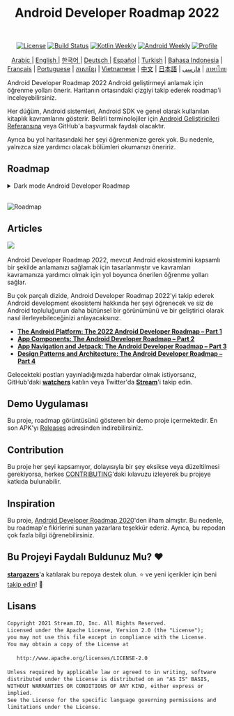 <h1 align="center">Android Developer Roadmap 2022</h1></br>

<p align="center">
  <a href="https://opensource.org/licenses/Apache-2.0"><img alt="License" src="https://img.shields.io/badge/License-Apache%202.0-blue.svg"/></a>
  <a href="https://github.com/skydoves/android-developer-roadmap/actions/workflows/build.yml"><img alt="Build Status" src="https://github.com/skydoves/android-developer-roadmap/actions/workflows/build.yml/badge.svg"/></a>
  <a href="https://mailchi.mp/kotlinweekly/kotlin-weekly-279"><img alt="Kotlin Weekly" src="https://skydoves.github.io/badges/kotlin-weekly2.svg"/></a>
  <a href="https://androidweekly.net/issues/issue-495"><img alt="Android Weekly" src="https://skydoves.github.io/badges/android-weekly.svg"/></a>
  <a href="https://github.com/skydoves"><img alt="Profile" src="https://skydoves.github.io/badges/skydoves.svg"/></a>
</p>
<p align="center">
<a href="/README_AR.md" target="_blank"> Arabic </a> | <a href="/README.md" target="_blank"> English </a> | <a href="/README_KR.md" target="_blank"> 한국어 </a> | <a href="/README_DE.md" target="_blank"> Deutsch </a>| <a href="/README_ES.md" target="_blank"> Español</a> | <a href="/README_TR.md" target="_blank"> Turkish</a> | <a href="/README_ID.md" target="_blank"> Bahasa Indonesia</a> | <a href="/README_FR.md" target="_blank"> Français</a> | <a href="/README_PT.md" target="_blank"> Portuguese</a> | <a href="/README_KHM.md" target="_blank">ភាសាខ្មែរ</a> | <a href="/README_VI.md" target="_blank">Vietnamese</a> | <a href="/README_CN.md" target="_blank">中文</a> | <a href="/README_JP.md" target="_blank">日本語</a> | <a href="/README_FA.md" target="_blank">فارسی</a> | <a href="/README_TH.md" target="_blank">ภาษาไทย</a>
</p>


Android Developer Roadmap 2022 Android geliştirmeyi anlamak için öğrenme yolları önerir. Haritanın ortasındaki çizgiyi takip ederek roadmap'i inceleyebilirsiniz. <br>

Her düğüm, Android sistemleri, Android SDK ve genel olarak kullanılan kitaplık kavramlarını gösterir. Belirli terminolojiler için [Android Geliştiricileri Referansına](https://developer.android.com/reference) veya GitHub'a başvurmak faydalı olacaktır. <br>

Ayrıca bu yol haritasındaki her şeyi öğrenmenize gerek yok. Bu nedenle, yalnızca size yardımcı olacak bölümleri okumanızı öneririz.

## Roadmap

<details>
  <summary>Dark mode Android Developer Roadmap</summary>

![Roadmap](images/android_developer_roadmap_dark.png)

</details>

<br>

![Roadmap](/images/android_developer_roadmap.png)

## Articles

<a href="https://getstream.io/blog/android-developer-roadmap/"><img src="images/article.png" /></a><br>

Android Developer Roadmap 2022, mevcut Android ekosistemini kapsamlı bir şekilde anlamanızı sağlamak için tasarlanmıştır ve kavramları kavramanıza yardımcı olmak için yol boyunca önerilen öğrenme yolları sağlar.

Bu çok parçalı dizide, Android Developer Roadmap 2022'yi takip ederek Android development ekosistemi hakkında her şeyi öğrenecek ve siz de Android topluluğunun daha bütünsel bir görünümünü ve bir geliştirici olarak nasıl ilerleyebileceğinizi anlayacaksınız.

- **[The Android Platform: The 2022 Android Developer Roadmap – Part 1](https://getstream.io/blog/android-developer-roadmap/)**
- **[App Components: The Android Developer Roadmap – Part 2](https://getstream.io/blog/android-developer-roadmap-part-2/)**
- **[App Navigation and Jetpack: The Android Developer Roadmap – Part 3](https://getstream.io/blog/android-developer-roadmap-part-3/)**
- **[Design Patterns and Architecture: The Android Developer Roadmap – Part 4](https://getstream.io/blog/design-patterns-and-architecture-the-android-developer-roadmap-part-4/)**

Gelecekteki postları yayınladığımızda haberdar olmak istiyorsanız, GitHub'daki **[watchers](https://github.com/skydoves/android-developer-roadmap/watchers)** katılın veya Twitter'da **[Stream](https://twitter.com/getstream_io)**'i takip edin.

## Demo Uygulaması

Bu proje, roadmap görüntüsünü gösteren bir demo proje içermektedir. En son APK'yı [Releases](https://github.com/skydoves/android-developer-roadmap/releases) adresinden indirebilirsiniz.

## Contribution

Bu proje her şeyi kapsamıyor, dolayısıyla bir şey eksikse veya düzeltilmesi gerekiyorsa, herkes [CONTRIBUTING](CONTRIBUTING.md)'daki kılavuzu izleyerek bu projeye katkıda bulunabilir.

## Inspiration

Bu proje, [Android Developer Roadmap 2020](https://github.com/mobile-roadmap/android-developer-roadmap)'den ilham almıştır. Bu nedenle, bu roadmap'e fikirlerini sunan yazarlara teşekkür ederiz. Ayrıca, bu repodan çok fazla bilgi öğrenebilirsiniz.

## Bu Projeyi Faydalı Buldunuz Mu? ❤️

__[stargazers](https://github.com/skydoves/android-developer-roadmap/stargazers)__'a katılarak bu repoya destek olun. ⭐
ve yeni içerikler için beni [takip edin](https://github.com/skydoves)! 🤩

## Lisans
```
Copyright 2021 Stream.IO, Inc. All Rights Reserved.
Licensed under the Apache License, Version 2.0 (the "License");
you may not use this file except in compliance with the License.
You may obtain a copy of the License at

   http://www.apache.org/licenses/LICENSE-2.0

Unless required by applicable law or agreed to in writing, software
distributed under the License is distributed on an "AS IS" BASIS,
WITHOUT WARRANTIES OR CONDITIONS OF ANY KIND, either express or implied.
See the License for the specific language governing permissions and
limitations under the License.
```
